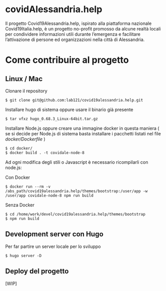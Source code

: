 # covidAlessandria.help

Il progetto Covid19Alessandria.help, ispirato alla piattaforma nazionale Covid19Italia.help, è un progetto no-profit promosso da alcune realtà locali per condividere informazioni utili durante l’emergenza e facilitare l’attivazione di persone ed organizzazioni nella città di Alessandria.

# Come contribuire al progetto

## Linux / Mac 

Clonare il repository 

    $ git clone git@github.com:lab121/covid19alessandria.help.git

Installare hugo di sistema oppure usare il binario già presente

    $ tar vfxz hugo_0.68.3_Linux-64bit.tar.gz

Installare Node.js oppure creare una immagine docker in questa maniera ( se si decide per Node.js di sistema basta installare i pacchetti listati nel file *docker/Dockerfile* )

    $ cd docker/
    $ docker build . -t covidale-node-8 

Ad ogni modifica degli stili o Javascript è necessario ricompilarli con node.js:

Con Docker

    $ docker run --rm -v /abs_path/covid19alessandria.help/themes/bootstrap:/user/app -w /user/app covidale-node-8 npm run build

Senza Docker 

    $ cd /home/work/devel/covid19alessandria.help/themes/bootstrap
    $ npm run build

## Development server con Hugo ##

Per far partire un server locale per lo sviluppo

    $ hugo server -D 

## Deploy del progetto ##

[WIP]

